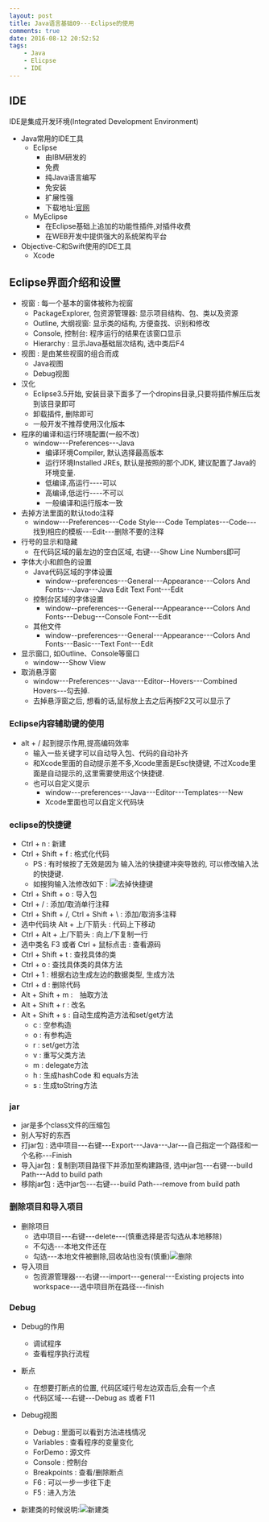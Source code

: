 ```yaml
---
layout: post
title: Java语言基础09---Eclipse的使用
comments: true
date: 2016-08-12 20:52:52
tags:
	- Java
	- Elicpse
	- IDE
---
```


## IDE

IDE是集成开发环境(Integrated Development Environment)

* Java常用的IDE工具
	* Eclipse
		* 由IBM研发的
		* 免费
		* 纯Java语言编写
		* 免安装
		* 扩展性强
		* 下载地址:[官网](http://eclipse.org)
	* MyEclipse
		* 在Eclipse基础上追加的功能性插件,对插件收费
		* 在WEB开发中提供强大的系统架构平台
* Objective-C和Swift使用的IDE工具
	* Xcode
<!--more-->

## Eclipse界面介绍和设置
* 视窗 : 每一个基本的窗体被称为视窗
	* PackageExplorer, 包资源管理器: 显示项目结构、包、类以及资源
	* Outline, 大纲视窗: 显示类的结构, 方便查找、识别和修改
	* Console, 控制台: 程序运行的结果在该窗口显示
	* Hierarchy : 显示Java基础层次结构, 选中类后F4
* 视图 : 是由某些视窗的组合而成
	* Java视图
	* Debug视图
* 汉化
	* Eclipse3.5开始, 安装目录下面多了一个dropins目录,只要将插件解压后发到该目录即可
	* 卸载插件, 删除即可
	* 一般开发不推荐使用汉化版本
* 程序的编译和运行环境配置(一般不改)
	* window---Preferences---Java
		* 编译环境Compiler, 默认选择最高版本
		* 运行环境Installed JREs, 默认是按照的那个JDK, 建议配置了Java的环境变量.
		* 低编译,高运行----可以
		* 高编译,低运行----不可以
		* 一般编译和运行版本一致
* 去掉方法里面的默认todo注释
	* window---Preferences---Code Style---Code Templates---Code---找到相应的模板---Edit---删除不要的注释
* 行号的显示和隐藏
	* 在代码区域的最左边的空白区域, 右键---Show Line Numbers即可
* 字体大小和颜色的设置
	* Java代码区域的字体设置
		* window--preferences---General---Appearance---Colors And Fonts---Java---Java Edit Text Font---Edit
	* 控制台区域的字体设置
		* window--preferences---General---Appearance---Colors And Fonts---Debug---Console Font---Edit
	* 其他文件
		* window--preferences---General---Appearance---Colors And Fonts---Basic---Text Font---Edit
* 显示窗口, 如Outline、Console等窗口
	* window---Show View	
* 取消悬浮窗
	* window---Preferences---Java---Editor--Hovers---Combined Hovers---勾去掉.
	* 去掉悬浮窗之后, 想看的话,鼠标放上去之后再按F2又可以显示了

### Eclipse内容辅助键的使用

* alt + /   起到提示作用,提高编码效率
	* 输入一些关键字可以自动导入包、代码的自动补齐
	* 和Xcode里面的自动提示差不多,Xcode里面是Esc快捷键, 不过Xcode里面是自动提示的,这里需要使用这个快捷键.
	* 也可以自定义提示
		* window---preferences---Java---Editor---Templates---New
		* Xcode里面也可以自定义代码块

### eclipse的快捷键
* Ctrl + n : 新建
* Ctrl + Shift + f : 格式化代码
	* PS : 有时候按了无效是因为 输入法的快捷键冲突导致的, 可以修改输入法的快捷键.
	* 如搜狗输入法修改如下 : ![去掉快捷键](http://oak4eha4y.bkt.clouddn.com/formatterCodeFail.png)
* Ctrl + Shift + o : 导入包
* Ctrl + / : 添加/取消单行注释
* Ctrl + Shift + /, Ctrl + Shift + \ : 添加/取消多注释
* 选中代码块  Alt + 上/下箭头 : 代码上下移动
* Ctrl + Alt + 上/下箭头 : 向上/下复制一行
* 选中类名   F3 或者 Ctrl + 鼠标点击 : 查看源码
* Ctrl + Shift + t : 查找具体的类
* Ctrl + o : 查找具体类的具体方法
* Ctrl + 1 : 根据右边生成左边的数据类型, 生成方法
* Ctrl + d : 删除代码
* Alt + Shift + m :　抽取方法
* Alt + Shift + r : 改名
* Alt + Shift + s : 自动生成构造方法和set/get方法
	* c : 空参构造
	* o : 有参构造
	* r : set/get方法
	* v : 重写父类方法
	* m : delegate方法
	* h : 生成hashCode 和 equals方法
	* s : 生成toString方法

### jar
* jar是多个class文件的压缩包
* 别人写好的东西
* 打jar包 : 选中项目---右键---Export---Java---Jar---自己指定一个路径和一个名称---Finish
* 导入jar包 : 复制到项目路径下并添加至构建路径, 选中jar包---右键---build Path---Add to build path
* 移除jar包 : 选中jar包---右键---build Path---remove from build path

### 删除项目和导入项目
* 删除项目
	* 选中项目---右键---delete---(慎重选择是否勾选从本地移除)
	* 不勾选---本地文件还在
	* 勾选---本地文件被删除,回收站也没有(慎重)![删除](http://oak4eha4y.bkt.clouddn.com/delete1.png)
* 导入项目
	* 包资源管理器---右键---import---general---Existing projects into workspace---选中项目所在路径---finish

### Debug
* Debug的作用
	* 调试程序
	* 查看程序执行流程
* 断点
	* 在想要打断点的位置, 代码区域行号左边双击后,会有一个点
	* 代码区域---右键---Debug as 或者 F11
* Debug视图
	* Debug : 里面可以看到方法进栈情况
	* Variables : 查看程序的变量变化
	* ForDemo : 源文件
	* Console : 控制台
	* Breakpoints : 查看/删除断点
	* F6 : 可以一步一步往下走
	* F5 : 进入方法

* 新建类的时候说明:![新建类](http://oak4eha4y.bkt.clouddn.com/eclipse.png)